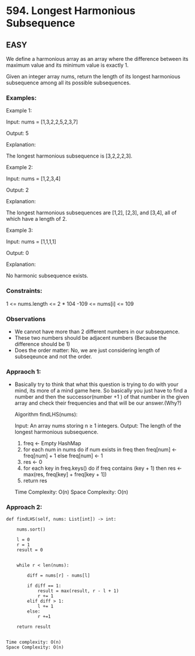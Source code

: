 # 594. Longest Harmonious Subsequence

## EASY

We define a harmonious array as an array where the difference between its maximum value and its minimum value is exactly 1.

Given an integer array nums, return the length of its longest harmonious subsequence among all its possible subsequences.

### Examples:

Example 1:

Input: nums = [1,3,2,2,5,2,3,7]

Output: 5

Explanation:

The longest harmonious subsequence is [3,2,2,2,3].

Example 2:

Input: nums = [1,2,3,4]

Output: 2

Explanation:

The longest harmonious subsequences are [1,2], [2,3], and [3,4], all of which have a length of 2.

Example 3:

Input: nums = [1,1,1,1]

Output: 0

Explanation:

No harmonic subsequence exists.

### Constraints:

1 <= nums.length <= 2 \* 104
-109 <= nums[i] <= 109

### Observations

- We cannot have more than 2 different numbers in our subsequence.
- These two numbers should be adjacent numbers (Because the difference should be 1)
- Does the order matter: No, we are just considering length of subseqeunce and not the order.

### Appraoch 1:

- Basically try to think that what this question is trying to do with your mind, its more of a mind game here.
  So basically you just have to find a number and then the successor(number +1 ) of that number in the given array and check their frequencies and that will be our answer.(Why?)

  Algorithm findLHS(nums):

  Input: An array nums storing n ≥ 1 integers.
  Output: The length of the longest harmonious subsequence.

  1. freq ← Empty HashMap
  2. for each num in nums do
     if num exists in freq then
     freq[num] ← freq[num] + 1
     else
     freq[num] ← 1
  3. res ← 0
  4. for each key in freq.keys() do
     if freq contains (key + 1) then
     res ← max(res, freq[key] + freq[key + 1])
  5. return res

  Time Complexity: O(n)
  Space Complexity: O(n)

### Approach 2:

    def findLHS(self, nums: List[int]) -> int:

        nums.sort()

        l = 0
        r = 1
        result = 0


        while r < len(nums):

            diff = nums[r] - nums[l]

            if diff == 1:
                result = max(result, r - l + 1)
                r += 1
            elif diff > 1:
                l += 1
            else:
                r +=1

        return result


    Time complexity: O(n)
    Space Complexity: O(n)
